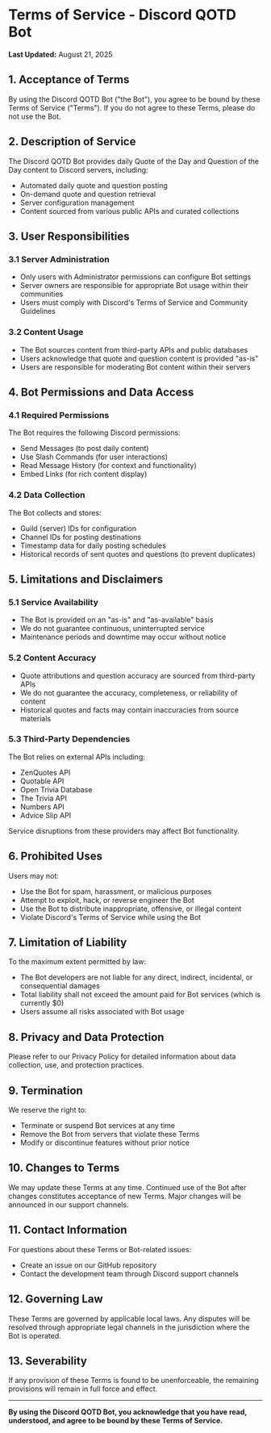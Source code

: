 # Terms of Service - Discord QOTD Bot

**Last Updated:** August 21, 2025

## 1. Acceptance of Terms

By using the Discord QOTD Bot ("the Bot"), you agree to be bound by these Terms of Service ("Terms"). If you do not agree to these Terms, please do not use the Bot.

## 2. Description of Service

The Discord QOTD Bot provides daily Quote of the Day and Question of the Day content to Discord servers, including:
- Automated daily quote and question posting
- On-demand quote and question retrieval
- Server configuration management
- Content sourced from various public APIs and curated collections

## 3. User Responsibilities

### 3.1 Server Administration
- Only users with Administrator permissions can configure Bot settings
- Server owners are responsible for appropriate Bot usage within their communities
- Users must comply with Discord's Terms of Service and Community Guidelines

### 3.2 Content Usage
- The Bot sources content from third-party APIs and public databases
- Users acknowledge that quote and question content is provided "as-is"
- Users are responsible for moderating Bot content within their servers

## 4. Bot Permissions and Data Access

### 4.1 Required Permissions
The Bot requires the following Discord permissions:
- Send Messages (to post daily content)
- Use Slash Commands (for user interactions)
- Read Message History (for context and functionality)
- Embed Links (for rich content display)

### 4.2 Data Collection
The Bot collects and stores:
- Guild (server) IDs for configuration
- Channel IDs for posting destinations
- Timestamp data for daily posting schedules
- Historical records of sent quotes and questions (to prevent duplicates)

## 5. Limitations and Disclaimers

### 5.1 Service Availability
- The Bot is provided on an "as-is" and "as-available" basis
- We do not guarantee continuous, uninterrupted service
- Maintenance periods and downtime may occur without notice

### 5.2 Content Accuracy
- Quote attributions and question accuracy are sourced from third-party APIs
- We do not guarantee the accuracy, completeness, or reliability of content
- Historical quotes and facts may contain inaccuracies from source materials

### 5.3 Third-Party Dependencies
The Bot relies on external APIs including:
- ZenQuotes API
- Quotable API
- Open Trivia Database
- The Trivia API
- Numbers API
- Advice Slip API

Service disruptions from these providers may affect Bot functionality.

## 6. Prohibited Uses

Users may not:
- Use the Bot for spam, harassment, or malicious purposes
- Attempt to exploit, hack, or reverse engineer the Bot
- Use the Bot to distribute inappropriate, offensive, or illegal content
- Violate Discord's Terms of Service while using the Bot

## 7. Limitation of Liability

To the maximum extent permitted by law:
- The Bot developers are not liable for any direct, indirect, incidental, or consequential damages
- Total liability shall not exceed the amount paid for Bot services (which is currently $0)
- Users assume all risks associated with Bot usage

## 8. Privacy and Data Protection

Please refer to our Privacy Policy for detailed information about data collection, use, and protection practices.

## 9. Termination

We reserve the right to:
- Terminate or suspend Bot services at any time
- Remove the Bot from servers that violate these Terms
- Modify or discontinue features without prior notice

## 10. Changes to Terms

We may update these Terms at any time. Continued use of the Bot after changes constitutes acceptance of new Terms. Major changes will be announced in our support channels.

## 11. Contact Information

For questions about these Terms or Bot-related issues:
- Create an issue on our GitHub repository
- Contact the development team through Discord support channels

## 12. Governing Law

These Terms are governed by applicable local laws. Any disputes will be resolved through appropriate legal channels in the jurisdiction where the Bot is operated.

## 13. Severability

If any provision of these Terms is found to be unenforceable, the remaining provisions will remain in full force and effect.

---

**By using the Discord QOTD Bot, you acknowledge that you have read, understood, and agree to be bound by these Terms of Service.**
